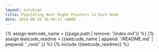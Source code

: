 ```yaml
---
layout: solution
title: Populating Next Right Pointers in Each Node
date: 2014-08-20 16:49:17 +0800
---
```

{% assign leetcode_name = {{page.path | remove: '/index.md'}}  %}
{% assign leetcode_readme = {{leetcode_name | append: '/README.md' | prepend: '_root/' }}  %}
{% include {{leetcode_readme}} %}
